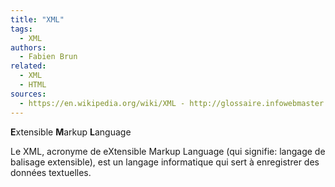 ```yaml
---
title: "XML"
tags:
  - XML
authors:
  - Fabien Brun
related:
  - XML
  - HTML
sources:
  - https://en.wikipedia.org/wiki/XML - http://glossaire.infowebmaster.fr/xml/
---
```


**E**xtensible **M**arkup **L**anguage

Le XML, acronyme de eXtensible Markup Language (qui signifie: langage de balisage extensible), est un langage informatique qui sert à enregistrer des données textuelles.

